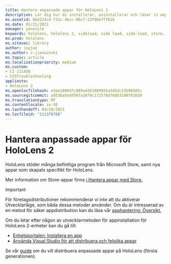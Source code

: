 ```yaml
---
title: Hantera anpassade appar för HoloLens 2
description: Lär dig hur du installerar, avinstallerar och läser in anpassade holografiska appar på HoloLens 2-enheter med hjälp av Enhetsportalen och Visual Studio.
ms.assetid: 6bd124c4-731c-4bcc-86c7-23f9b67ff616
ms.date: 01/21/2021
manager: yannisle
keywords: hololens, hololens 2, sideload, side load, side-load, store, uwp, app, install
ms.prod: hololens
ms.sitesec: library
author: joyjaz
ms.author: v-jjaswinski
ms.topic: article
ms.localizationpriority: medium
ms.custom:
- CI 111456
- CSSTroubleshooting
appliesto:
- HoloLens 2
ms.openlocfilehash: e3ae180697c889a426108992ba345dc23b96505c
ms.sourcegitcommit: ad53ba5edd567a18f0c172578d78db3190701650
ms.translationtype: MT
ms.contentlocale: sv-SE
ms.lasthandoff: 04/19/2021
ms.locfileid: "111378768"
---
```

# <a name="manage-custom-apps-for-hololens-2"></a>Hantera anpassade appar för HoloLens 2

HoloLens stöder många befintliga program från Microsoft Store, samt nya appar som skapats specifikt för HoloLens. 

Mer information om Store-appar finns [i Hantera appar med Store.](holographic-store-apps.md)

> [!IMPORTANT]
> För företagsdistributioner rekommenderar vi inte att du aktiverar Utvecklarläge, som båda dessa metoder använder. Om du är intresserad av en metod för säker appdistribution kan du läsa vår [apphantering: Översikt.](app-deploy-overview.md)

Om du letar efter någon av utvecklarmetoden för appinstallation för HoloLens 2-enheter kan du gå till:
- [Enhetsportalen: Installera en app](https://docs.microsoft.com/windows/mixed-reality/develop/platform-capabilities-and-apis/using-the-windows-device-portal#installing-an-app)
- [Använda Visual Studio för att distribuera och felsöka appar](https://docs.microsoft.com/windows/mixed-reality/develop/platform-capabilities-and-apis/using-visual-studio)

Se vår [guide](holographic-custom-apps.md) om du vill distribuera anpassade appar på HoloLens (första generationen).